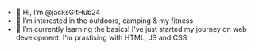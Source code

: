 - 👋 Hi, I’m @jacksGitHub24
- 👀 I’m interested in the outdoors, camping & my fitness 
- 🌱 I’m currently learning the basics! I've just started my journey on web development. I'm prastising with HTML, JS and CSS

<!---
jacksGitHub24/jacksGitHub24 is a ✨ special ✨ repository because its `README.md` (this file) appears on your GitHub profile.
You can click the Preview link to take a look at your changes.
--->

